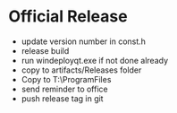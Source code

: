 # Official Release
- update version number in const.h
- release build
- run windeployqt.exe if not done already
- copy to artifacts/Releases folder
- Copy to T:\ProgramFiles
- send reminder to office
- push release tag in git
